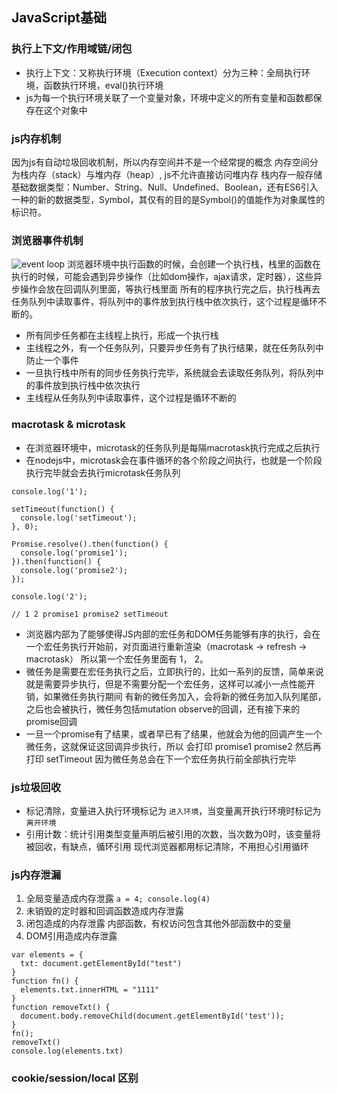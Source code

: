 
## JavaScript基础

### 执行上下文/作用域链/闭包

* 执行上下文：又称执行环境（Execution context）分为三种：全局执行环境，函数执行环境，eval()执行环境
* js为每一个执行环境关联了一个变量对象，环境中定义的所有变量和函数都保存在这个对象中


### js内存机制
因为js有自动垃圾回收机制，所以内存空间并不是一个经常提的概念
内存空间分为栈内存（stack）与堆内存（heap）, js不允许直接访问堆内存
栈内存一般存储基础数据类型：Number、String、Null、Undefined、Boolean，还有ES6引入一种的新的数据类型，Symbol，其仅有的目的是Symbol()的值能作为对象属性的标识符。

### 浏览器事件机制

![event loop](https://user-gold-cdn.xitu.io/2018/6/13/163f6b033cff7849?imageView2/0/w/1280/h/960/format/webp/ignore-error/1)
浏览器环境中执行函数的时候，会创建一个执行栈，栈里的函数在执行的时候，可能会遇到异步操作（比如dom操作，ajax请求，定时器），这些异步操作会放在回调队列里面，等执行栈里面
所有的程序执行完之后，执行栈再去任务队列中读取事件，将队列中的事件放到执行栈中依次执行，这个过程是循环不断的。
* 所有同步任务都在主线程上执行，形成一个执行栈
* 主线程之外，有一个任务队列，只要异步任务有了执行结果，就在任务队列中防止一个事件
* 一旦执行栈中所有的同步任务执行完毕，系统就会去读取任务队列，将队列中的事件放到执行栈中依次执行
* 主线程从任务队列中读取事件，这个过程是循环不断的


### macrotask & microtask
* 在浏览器环境中，microtask的任务队列是每隔macrotask执行完成之后执行
* 在nodejs中，microtask会在事件循环的各个阶段之间执行，也就是一个阶段执行完毕就会去执行microtask任务队列
```
console.log('1');

setTimeout(function() {
  console.log('setTimeout');
}, 0);

Promise.resolve().then(function() {
  console.log('promise1');
}).then(function() {
  console.log('promise2');
});

console.log('2');

// 1 2 promise1 promise2 setTimeout

```
* 浏览器内部为了能够使得JS内部的宏任务和DOM任务能够有序的执行，会在一个宏任务执行开始前，对页面进行重新渲染（macrotask -> refresh -> macrotask）
所以第一个宏任务里面有 1， 2。
* 微任务是需要在宏任务执行之后，立即执行的，比如一系列的反馈，简单来说就是需要异步执行，但是不需要分配一个宏任务，这样可以减小一点性能开销，如果微任务执行期间
有新的微任务加入，会将新的微任务加入队列尾部，之后也会被执行，微任务包括mutation observe的回调，还有接下来的promise回调
* 一旦一个promise有了结果，或者早已有了结果，他就会为他的回调产生一个微任务，这就保证这回调异步执行，所以 会打印  promise1 promise2 然后再打印 setTimeout 
因为微任务总会在下一个宏任务执行前全部执行完毕

### js垃圾回收
* 标记清除，变量进入执行环境标记为 `进入环境`，当变量离开执行环境时标记为 `离开环境`
* 引用计数：统计引用类型变量声明后被引用的次数，当次数为0时，该变量将被回收，有缺点，循环引用
现代浏览器都用标记清除，不用担心引用循环

### js内存泄漏
1. 全局变量造成内存泄露 `a = 4; console.log(4)`
2. 未销毁的定时器和回调函数造成内存泄露
3. 闭包造成的内存泄露 内部函数，有权访问包含其他外部函数中的变量
4. DOM引用造成内存泄露 
```
var elements = {
  txt: document.getElementById("test")
}
function fn() {
  elements.txt.innerHTML = "1111"
}
function removeTxt() {
  document.body.removeChild(document.getElementById('test'));
}
fn();
removeTxt()
console.log(elements.txt)
```

### cookie/session/local 区别